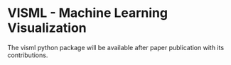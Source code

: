 # VISML - Machine Learning Visualization

The visml python package will be available after paper publication with its contributions.
